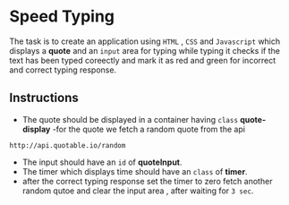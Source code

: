 # Speed Typing

The task is to create an application using `HTML` , `CSS` and `Javascript` which displays a **quote** and an `input` area for typing while typing it checks if the text has been typed coreectly and mark it as red and green for incorrect and correct typing response.


**Instructions**
-
- The quote should be displayed in a container having `class` **quote-display**
-for the quote we fetch a random quote from the api 
```
http://api.quotable.io/random
```
- The input should have an `id` of **quoteInput**.
- The timer which displays time should have an `class` of **timer**.
- after the correct typing response set the timer to zero fetch another random qutoe and clear the input area , after waiting for `3 sec`.



